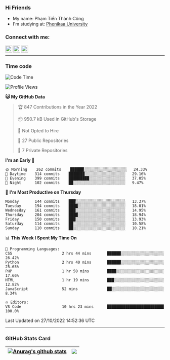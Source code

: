 ### Hi Friends

- My name: Phạm Tiến Thành Công
- I'm studying at: [Phenikaa University]


### Connect with me:
[<img align="left" alt="PhamTienThanhCong | Facebook" width="22px" src="https://upload.wikimedia.org/wikipedia/commons/thumb/1/16/Facebook-icon-1.png/640px-Facebook-icon-1.png" />][facebook]
[<img align="left" alt="PhamTienThanhCong | Zalo" width="22px" src="https://www.anphatpc.com.vn/template/anphat_2020v2/images/icon-zalo.jpg" />][zalo]
[<img align="left" alt="PhamTienThanhCong | LinkedIn" width="22px" src="https://cdn3.iconfinder.com/data/icons/inficons/512/linkedin.png" />][linkedin]

<br />

---

### Time code

<!--START_SECTION:waka-->
![Code Time](http://img.shields.io/badge/Code%20Time-642%20hrs%2030%20mins-blue)

![Profile Views](http://img.shields.io/badge/Profile%20Views-9-blue)

**🐱 My GitHub Data** 

> 🏆 847 Contributions in the Year 2022
 > 
> 📦 950.7 kB Used in GitHub's Storage 
 > 
> 🚫 Not Opted to Hire
 > 
> 📜 27 Public Repositories 
 > 
> 🔑 7 Private Repositories  
 > 
**I'm an Early 🐤** 

```text
🌞 Morning    262 commits    ██████░░░░░░░░░░░░░░░░░░░   24.33% 
🌆 Daytime    314 commits    ███████░░░░░░░░░░░░░░░░░░   29.16% 
🌃 Evening    399 commits    █████████░░░░░░░░░░░░░░░░   37.05% 
🌙 Night      102 commits    ██░░░░░░░░░░░░░░░░░░░░░░░   9.47%

```
📅 **I'm Most Productive on Thursday** 

```text
Monday       144 commits    ███░░░░░░░░░░░░░░░░░░░░░░   13.37% 
Tuesday      194 commits    ████░░░░░░░░░░░░░░░░░░░░░   18.01% 
Wednesday    161 commits    ███░░░░░░░░░░░░░░░░░░░░░░   14.95% 
Thursday     204 commits    ████░░░░░░░░░░░░░░░░░░░░░   18.94% 
Friday       150 commits    ███░░░░░░░░░░░░░░░░░░░░░░   13.93% 
Saturday     114 commits    ██░░░░░░░░░░░░░░░░░░░░░░░   10.58% 
Sunday       110 commits    ██░░░░░░░░░░░░░░░░░░░░░░░   10.21%

```


📊 **This Week I Spent My Time On** 

```text
💬 Programming Languages: 
CSS                      2 hrs 44 mins       ██████░░░░░░░░░░░░░░░░░░░   26.42% 
Python                   2 hrs 40 mins       ██████░░░░░░░░░░░░░░░░░░░   25.65% 
PHP                      1 hr 50 mins        ████░░░░░░░░░░░░░░░░░░░░░   17.66% 
HTML                     1 hr 19 mins        ███░░░░░░░░░░░░░░░░░░░░░░   12.82% 
JavaScript               52 mins             ██░░░░░░░░░░░░░░░░░░░░░░░   8.34%

🔥 Editors: 
VS Code                  10 hrs 23 mins      █████████████████████████   100.0%

```


 Last Updated on 27/10/2022 14:52:36 UTC
<!--END_SECTION:waka-->

---

### GitHub Stats Card

| <a href="https://github.com/phamtienthanhcong"><img align="center" src="https://github-readme-stats.vercel.app/api?username=PhamTienThanhCong&show_icons=true&include_all_commits=true&theme=buefy&hide_border=true&theme=ocean_dark" alt="Anurag's github stats" /></a> | <a href="https://github.com/phamtienthanhcong"><img align="center" src="https://github-readme-stats.vercel.app/api/top-langs/?username=PhamTienThanhCong&layout=compact&theme=buefy&hide_border=true&theme=ocean_dark" /></a> |
| ------------- | ------------- |

[Phenikaa University]: https://phenikaa-uni.edu.vn/vi
[facebook]: https://www.facebook.com/phamtienthanhcong
[linkedin]: https://linkedin.com/in/phamtienthanhcong
[zalo]: https://zalo.me/0396396332
[tiktok]: https://www.tiktok.com/@phamtienthanhcong
[web]: https://github.com/PhamTienThanhCong/web_dev
[min project]: https://github.com/PhamTienThanhCong/Project-Of-Web
[c and cpp]: https://github.com/PhamTienThanhCong/Code_C_and_Cpro
[python]: https://github.com/PhamTienThanhCong/Python_beginer
